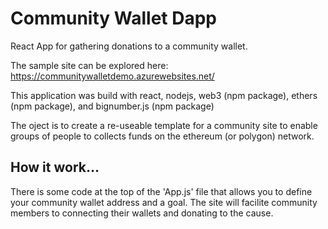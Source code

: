 # Community Wallet Dapp

React App for gathering donations to a community wallet.

The sample site can be explored here: https://communitywalletdemo.azurewebsites.net/

This application was build with react, nodejs, web3 (npm package), ethers (npm package), and bignumber.js (npm package)

The oject is to create a re-useable template for a community site to enable groups of people to collects funds on the ethereum (or polygon) network.  

## How it work...

There is some code at the top of the 'App.js' file that allows you to define your community wallet address and a goal.   The site will facilite community members to connecting their wallets and donating to the cause. 
